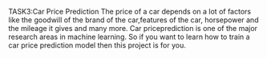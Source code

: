 TASK3:Car Price Prediction
The price of a car depends on a lot of factors like the goodwill of the brand of the car,features of the car, horsepower and the mileage it gives and many more. 
Car priceprediction is one of the major research areas in machine learning.
So if you want to learn how to train a car price prediction model then this project is for you.
